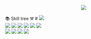 <div align=center>
<a href="https://hits.seeyoufarm.com"><img src="https://hits.seeyoufarm.com/api/count/incr/badge.svg?url=https%3A%2F%2Fgithub.com%2Fgjbae1212%2Fhit-counter&count_bg=%233CC5F5&title_bg=%239A9A9A&icon=&icon_color=%23E7E7E7&title=hits&edge_flat=false"/></a>
</div>

<div>
  <br/>
  📚 Skill tree ⚒️
  # <img src="https://img.shields.io/badge/기술명-색상코드?style=flat-square&logo=로고&logoColor=색상"/>
  <br/>
</div>

<div>
  <img src="https://img.shields.io/badge/java-00A98F?style=flat-square&logo=Java&logoColor=white"/>
  <img src="https://img.shields.io/badge/spring-6DB33F?style=flat-square&logo=Spring&logoColor=white"/>
  <img src="https://img.shields.io/badge/springboot-6DB33F?style=flat-square&logo=Spring boot&logoColor=white"/>
  <img src="https://img.shields.io/badge/springsecurity-6DB33F?style=flat-square&logo=Spring security&logoColor=white"/>
  <img src="https://img.shields.io/badge/mysql-4479A1?style=flat-square&logo=MySQL&logoColor=white"/>
  <img src="https://img.shields.io/badge/oracle-F80000?style=flat-square&logo=Oracle&logoColor=white"/>
  
</div>

<div>
  <img src="https://img.shields.io/badge/react-61DAFB?style=flat-square&logo=React&logoColor=white"/>
  <img src="https://img.shields.io/badge/html5-E34F26?style=flat-square&logo=HTML5&logoColor=white"/>
  <img src="https://img.shields.io/badge/css3-1572B6?style=flat-square&logo=CSS3&logoColor=white"/>
  <img src="https://img.shields.io/badge/javascript-F7DF1E?style=flat-square&logo=JavaScript&logoColor=white"/>
</div>
